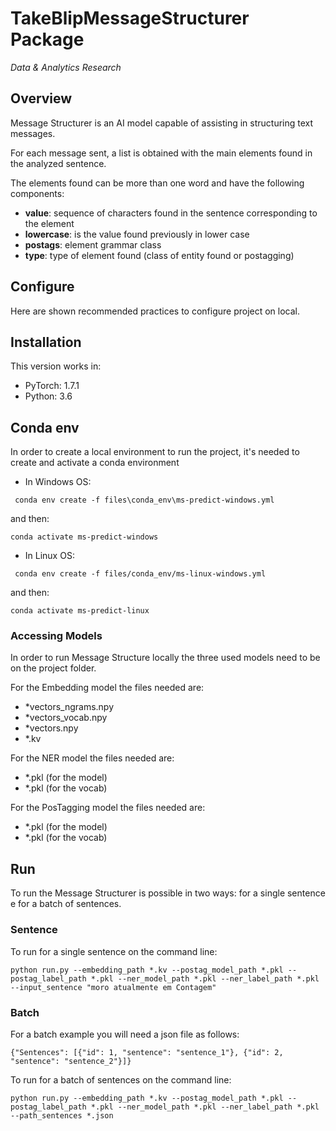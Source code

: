 # TakeBlipMessageStructurer Package
_Data & Analytics Research_

## Overview

Message Structurer is an AI model capable of assisting in structuring text messages.

For each message sent, a list is obtained with the main elements found in the analyzed sentence.

The elements found can be more than one word and have the following components:

- **value**: sequence of characters found in the sentence corresponding to the element
- **lowercase**: is the value found previously in lower case
- **postags**: element grammar class
- **type**: type of element found (class of entity found or postagging)

## Configure

Here are shown recommended practices to configure project on local.

## Installation

This version works in:

* PyTorch: 1.7.1
* Python: 3.6

## Conda env ##

In order to create a local environment to run the project, 
it's needed to create and activate a conda environment
- In Windows OS:

``` conda env create -f files\conda_env\ms-predict-windows.yml```

and then:

``` conda activate ms-predict-windows ```

- In Linux OS:

``` conda env create -f files/conda_env/ms-linux-windows.yml```

and then:

``` conda activate ms-predict-linux ```

### Accessing Models

In order to run Message Structure locally the three used models need to be on the project folder.

For the Embedding model the files needed are:

- *vectors_ngrams.npy
- *vectors_vocab.npy
- *vectors.npy
- *.kv

For the NER model the files needed are:

- *.pkl (for the model)
- *.pkl (for the vocab)

For the PosTagging model the files needed are:

- *.pkl (for the model)
- *.pkl (for the vocab)

## Run

To run the Message Structurer is possible in two ways: for a single sentence e for a batch of sentences.

### Sentence 
To run for a single sentence on the command line:

```
python run.py --embedding_path *.kv --postag_model_path *.pkl --postag_label_path *.pkl --ner_model_path *.pkl --ner_label_path *.pkl --input_sentence "moro atualmente em Contagem"
```

### Batch
For a batch example you will need a json file as follows:

```
{"Sentences": [{"id": 1, "sentence": "sentence_1"}, {"id": 2, "sentence": "sentence_2"}]}
```

To run for a batch of sentences on the command line:
```
python run.py --embedding_path *.kv --postag_model_path *.pkl --postag_label_path *.pkl --ner_model_path *.pkl --ner_label_path *.pkl --path_sentences *.json
```